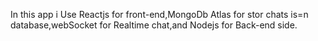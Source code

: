 In this app i Use Reactjs for front-end,MongoDb Atlas for stor chats is=n database,webSocket for Realtime chat,and Nodejs for Back-end side.
